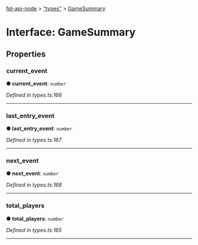 [fpl-api-node](../README.md) > ["types"](../modules/_types_.md) > [GameSummary](../interfaces/_types_.gamesummary.md)



# Interface: GameSummary


## Properties
<a id="current_event"></a>

###  current_event

**●  current_event**:  *`number`* 

*Defined in types.ts:166*





___

<a id="last_entry_event"></a>

###  last_entry_event

**●  last_entry_event**:  *`number`* 

*Defined in types.ts:167*





___

<a id="next_event"></a>

###  next_event

**●  next_event**:  *`number`* 

*Defined in types.ts:168*





___

<a id="total_players"></a>

###  total_players

**●  total_players**:  *`number`* 

*Defined in types.ts:165*





___


